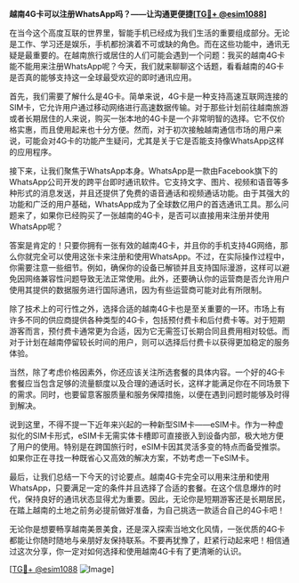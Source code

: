 **越南4G卡可以注册WhatsApp吗？——让沟通更便捷[[TG💪+ @esim1088](https://t.me/s/esim1088)]**

在当今这个高度互联的世界里，智能手机已经成为我们生活的重要组成部分。无论是工作、学习还是娱乐，手机都扮演着不可或缺的角色。而在这些功能中，通讯无疑是最重要的。在越南旅行或居住的人们可能会遇到一个问题：我买的越南4G卡能不能用来注册WhatsApp呢？今天，我们就来聊聊这个话题，看看越南的4G卡是否真的能够支持这一全球最受欢迎的即时通讯应用。

首先，我们需要了解什么是4G卡。简单来说，4G卡是一种支持高速互联网连接的SIM卡，它允许用户通过移动网络进行高速数据传输。对于那些计划前往越南旅游或者长期居住的人来说，购买一张本地的4G卡是一个非常明智的选择。它不仅价格实惠，而且使用起来也十分方便。然而，对于初次接触越南通信市场的用户来说，可能会对4G卡的功能产生疑问，尤其是关于它是否能支持像WhatsApp这样的应用程序。

接下来，让我们聚焦于WhatsApp本身。WhatsApp是一款由Facebook旗下的WhatsApp公司开发的跨平台即时通讯软件。它支持文字、图片、视频和语音等多种形式的消息发送，并且还提供了免费的语音通话和视频通话功能。由于其强大的功能和广泛的用户基础，WhatsApp成为了全球数亿用户的首选通讯工具。那么问题来了，如果你已经购买了一张越南的4G卡，是否可以直接用来注册并使用WhatsApp呢？

答案是肯定的！只要你拥有一张有效的越南4G卡，并且你的手机支持4G网络，那么你就完全可以使用这张卡来注册和使用WhatsApp。不过，在实际操作过程中，你需要注意一些细节。例如，确保你的设备已解锁并且支持国际漫游，这样可以避免因网络兼容性问题导致无法正常使用。此外，还要确认你的运营商是否允许用户使用其提供的数据服务进行国际通讯，因为有些运营商可能对此有所限制。

除了技术上的可行性之外，选择合适的越南4G卡也是至关重要的一环。市场上有许多不同的供应商提供各种类型的4G卡，包括预付费卡和后付费卡等。对于短期游客而言，预付费卡通常更为合适，因为它无需签订长期合同且费用相对较低。而对于计划在越南停留较长时间的用户，则可以选择后付费卡以获得更加稳定的服务体验。

当然，除了考虑价格因素外，你还应该关注所选套餐的具体内容。一个好的4G卡套餐应当包含足够的流量额度以及合理的通话时长，这样才能满足你在不同场景下的需求。同时，也要留意客服质量和服务保障措施，以便在遇到问题时能够及时得到解决。

说到这里，不得不提一下近年来兴起的一种新型SIM卡——eSIM卡。作为一种虚拟化的SIM卡形式，eSIM卡无需实体卡槽即可直接嵌入到设备内部，极大地方便了用户的使用。特别是在跨国旅行时，eSIM卡因其灵活多变的特点而备受推崇。如果你正在寻找一种既省心又高效的解决方案，不妨考虑一下eSIM卡。

最后，让我们总结一下今天的讨论要点。越南4G卡完全可以用来注册和使用WhatsApp，只要满足一定的条件并且选择了合适的套餐。在这个信息爆炸的时代，保持良好的通讯状态显得尤为重要。因此，无论你是短期游客还是长期居民，在踏上越南的土地之前务必提前做好准备，为自己挑选一款适合自己的4G卡吧！

无论你是想要畅享越南美景美食，还是深入探索当地文化风情，一张优质的4G卡都能让你随时随地与亲朋好友保持联系。不要再犹豫了，赶紧行动起来吧！相信通过这次分享，你一定对如何选择和使用越南4G卡有了更清晰的认识。

[[TG💪+ @esim1088](https://t.me/s/esim1088) ![Image](https://i.postimg.cc/4NQfJmqS/Snipaste-2025-05-13-00-14-12.png)]